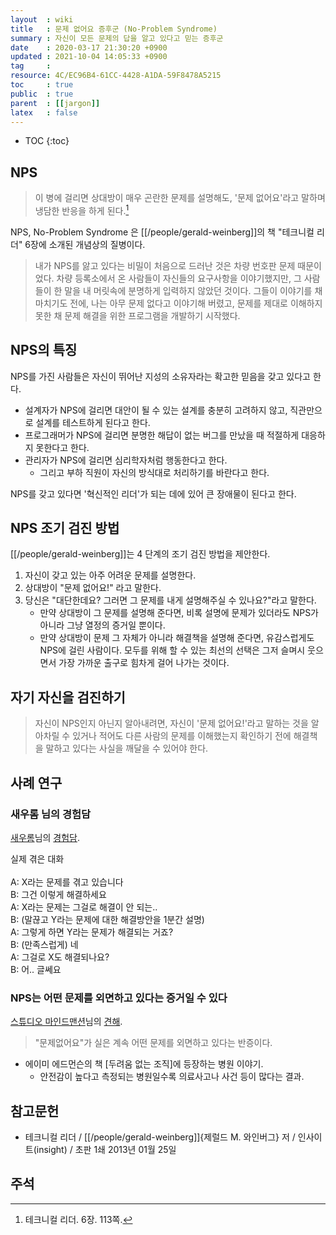 ```yaml
---
layout  : wiki
title   : 문제 없어요 증후군 (No-Problem Syndrome)
summary : 자신이 모든 문제의 답을 알고 있다고 믿는 증후군
date    : 2020-03-17 21:30:20 +0900
updated : 2021-10-04 14:05:33 +0900
tag     : 
resource: 4C/EC96B4-61CC-4428-A1DA-59F8478A5215
toc     : true
public  : true
parent  : [[jargon]]
latex   : false
---
```

* TOC
{:toc}

## NPS

> 이 병에 걸리면 상대방이 매우 곤란한 문제를 설명해도, '문제 없어요'라고 말하며 냉담한 반응을 하게 된다.[^weinberg-113]

NPS, No-Problem Syndrome 은 [[/people/gerald-weinberg]]의 책 "테크니컬 리더" 6장에 소개된 개념상의 질병이다.

> 내가 NPS를 앓고 있다는 비밀이 처음으로 드러난 것은 차량 번호판 문제 때문이었다.
차량 등록소에서 온 사람들이 자신들의 요구사항을 이야기했지만, 그 사람들이 한 말을 내 머릿속에 분명하게 입력하지 않았던 것이다.
그들이 이야기를 채 마치기도 전에, 나는 아무 문제 없다고 이야기해 버렸고, 문제를 제대로 이해하지 못한 채 문제 해결을 위한 프로그램을 개발하기 시작했다.

## NPS의 특징

NPS를 가진 사람들은 자신이 뛰어난 지성의 소유자라는 확고한 믿음을 갖고 있다고 한다.

- 설계자가 NPS에 걸리면 대안이 될 수 있는 설계를 충분히 고려하지 않고, 직관만으로 설계를 테스트하게 된다고 한다.
- 프로그래머가 NPS에 걸리면 분명한 해답이 없는 버그를 만났을 때 적절하게 대응하지 못한다고 한다.
- 관리자가 NPS에 걸리면 심리학자처럼 행동한다고 한다.
    - 그리고 부하 직원이 자신의 방식대로 처리하기를 바란다고 한다.

NPS를 갖고 있다면 '혁신적인 리더'가 되는 데에 있어 큰 장애물이 된다고 한다.


## NPS 조기 검진 방법

[[/people/gerald-weinberg]]는 4 단계의 조기 검진 방법을 제안한다.

>
1. 자신이 갖고 있는 아주 어려운 문제를 설명한다.
2. 상대방이 "문제 없어요!" 라고 말한다.
3. 당신은 "대단한데요? 그러면 그 문제를 내게 설명해주실 수 있나요?"라고 말한다.
    - 만약 상대방이 그 문제를 설명해 준다면, 비록 설명에 문제가 있더라도 NPS가 아니라 그냥 열정의 증거일 뿐이다.
    - 만약 상대방이 문제 그 자체가 아니라 해결책을 설명해 준다면, 유감스럽게도 NPS에 걸린 사람이다. 모두를 위해 할 수 있는 최선의 선택은 그저 슬며시 웃으면서 가장 가까운 출구로 힘차게 걸어 나가는 것이다.

## 자기 자신을 검진하기

> 자신이 NPS인지 아닌지 알아내려면, 자신이 '문제 없어요!'라고 말하는 것을 알아차릴 수 있거나 적어도 다른 사람의 문제를 이해했는지 확인하기 전에 해결책을 말하고 있다는 사실을 깨달을 수 있어야 한다.

## 사례 연구
### 새우롬 님의 경험담

[새우롬]( https://twitter.com/saeuromm )님의 [경험담]( https://twitter.com/saeuromm/status/1240071756183793666?s=21 ).

>
실제 겪은 대화
<br/><br/>
A: X라는 문제를 겪고 있습니다  
B: 그건 이렇게 해결하세요  
A: X라는 문제는 그걸로 해결이 안 되는..  
B: (말끊고 Y라는 문제에 대한 해결방안을 1분간 설명)  
A: 그렇게 하면 Y라는 문제가 해결되는 거죠?  
B: (만족스럽게) 네  
A: 그걸로 X도 해결되나요?  
B: 어.. 글쎄요  

### NPS는 어떤 문제를 외면하고 있다는 증거일 수 있다

[스튜디오 마인드맨션]( https://twitter.com/st_mindmansion )님의 [견해]( https://twitter.com/st_mindmansion/status/1240079342635376640?s=20 ).

> "문제없어요"가 실은 계속 어떤 문제를 외면하고 있다는 반증이다.

- 에이미 에드먼슨의 책 [두려움 없는 조직]에 등장하는 병원 이야기.
    - 안전감이 높다고 측정되는 병원일수록 의료사고나 사건 등이 많다는 결과.

## 참고문헌

* 테크니컬 리더 / [[/people/gerald-weinberg]]{제럴드 M. 와인버그} 저 / 인사이트(insight) / 초판 1쇄 2013년 01월 25일

## 주석

[^weinberg-113]: 테크니컬 리더. 6장. 113쪽.

